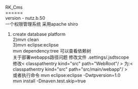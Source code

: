 RK_Cms<br>
======<br>
version - nutz.b.50<br>
一个权限管理系统 采用apache shiro<br>
1) create database platform <br>
2)mvn clean<br>
3)mvn eclipse:eclipse<br>
mvn dependency:tree 可以查看依赖树<br>
关于部署webapps路径问题 修改文件 .settings/.jsdtscope<br>
修改< classpathentry kind="src" path="WebRoot"/ > 为:< classpathentry kind="src" path="src/main/webapp"/ ><br>
或者执行命令 mvn eclipse:eclipse -Dwtpversion=1.0<br>
mvn install -Dmaven.test.skip=true